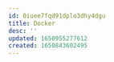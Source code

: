 ```yaml
---
id: 0iuee7fqd91dplo3dhy4dgu
title: Docker
desc: ''
updated: 1650955277612
created: 1650843602495
---
```



